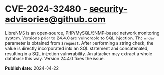# CVE-2024-32480 - security-advisories@github.com

LibreNMS is an open-source, PHP/MySQL/SNMP-based network monitoring system. Versions prior to 24.4.0 are vulnerable to SQL injection. The `order` parameter is obtained from `$request`. After performing a string check, the value is directly incorporated into an SQL statement and concatenated, resulting in a SQL injection vulnerability. An attacker may extract a whole database this way. Version 24.4.0 fixes the issue.

**Publish date:** 2024-04-22
